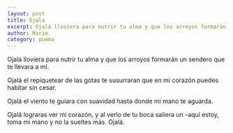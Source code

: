 ```yaml
---
layout: post
title: Ójala
excerpt: Ojalá lloviera para nutrir tu alma y que los arroyos formarán un sendero que te llevara a mí.
author: Mario
category: poema
---
```


Ojalá lloviera para nutrir tu alma y que los arroyos formarán un sendero que te llevara a mí.

Ojalá el repiquetear de las gotas te susurraran que en mi corazón puedes habitar sin cesar. 

Ojalá el viento te guiara con suavidad hasta donde mi mano te aguarda.

Ojalá lograras ver mi corazón, y al verlo de tu boca saliera un -aquí estoy, toma mi mano y no la sueltes más.
Ojalá.
